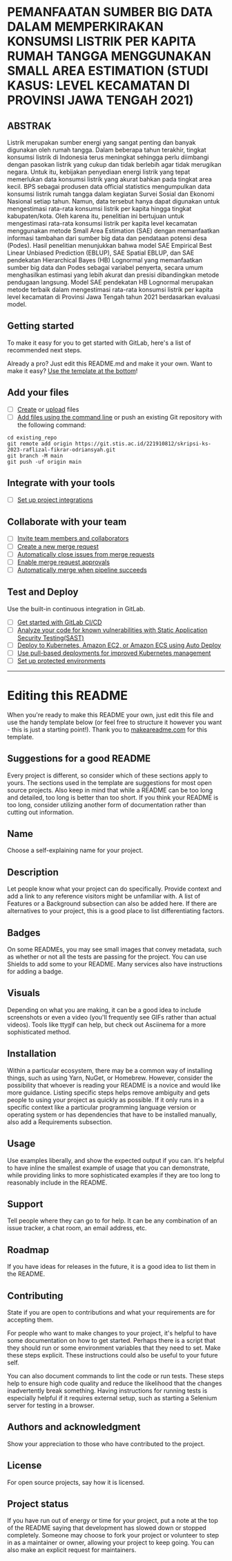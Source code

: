 # PEMANFAATAN SUMBER BIG DATA DALAM MEMPERKIRAKAN KONSUMSI LISTRIK PER KAPITA RUMAH TANGGA MENGGUNAKAN SMALL AREA ESTIMATION (STUDI KASUS: LEVEL KECAMATAN DI PROVINSI JAWA TENGAH 2021)

## ABSTRAK
Listrik merupakan sumber energi yang sangat penting dan banyak digunakan oleh rumah tangga. Dalam beberapa tahun terakhir, tingkat konsumsi listrik di Indonesia terus meningkat sehingga perlu diimbangi dengan pasokan listrik yang cukup dan tidak berlebih agar tidak merugikan negara. Untuk itu, kebijakan penyediaan energi listrik yang tepat memerlukan data konsumsi listrik yang akurat bahkan pada tingkat area kecil. BPS sebagai produsen data official statistics mengumpulkan data konsumsi listrik rumah tangga dalam kegiatan Survei Sosial dan Ekonomi Nasional setiap tahun. Namun, data tersebut hanya dapat digunakan untuk mengestimasi rata-rata konsumsi listrik per kapita hingga tingkat kabupaten/kota. Oleh karena itu, penelitian ini bertujuan untuk mengestimasi rata-rata konsumsi listrik per kapita level kecamatan menggunakan metode Small Area Estimation (SAE) dengan memanfaatkan informasi tambahan dari sumber big data dan pendataan potensi desa (Podes). Hasil penelitian menunjukkan bahwa model SAE Empirical Best Linear Unbiased Prediction (EBLUP), SAE Spatial EBLUP, dan SAE pendekatan Hierarchical Bayes (HB) Lognormal yang memanfaatkan sumber big data dan Podes sebagai variabel penyerta, secara umum menghasilkan estimasi yang lebih akurat dan presisi dibandingkan metode pendugaan langsung. Model SAE pendekatan HB Lognormal merupakan metode terbaik dalam mengestimasi rata-rata konsumsi listrik per kapita level kecamatan di Provinsi Jawa Tengah tahun 2021 berdasarkan evaluasi model.

## Getting started

To make it easy for you to get started with GitLab, here's a list of recommended next steps.

Already a pro? Just edit this README.md and make it your own. Want to make it easy? [Use the template at the bottom](#editing-this-readme)!

## Add your files

- [ ] [Create](https://docs.gitlab.com/ee/user/project/repository/web_editor.html#create-a-file) or [upload](https://docs.gitlab.com/ee/user/project/repository/web_editor.html#upload-a-file) files
- [ ] [Add files using the command line](https://docs.gitlab.com/ee/gitlab-basics/add-file.html#add-a-file-using-the-command-line) or push an existing Git repository with the following command:

```
cd existing_repo
git remote add origin https://git.stis.ac.id/221910812/skripsi-ks-2023-raflizal-fikrar-odriansyah.git
git branch -M main
git push -uf origin main
```

## Integrate with your tools

- [ ] [Set up project integrations](https://git.stis.ac.id/221910812/skripsi-ks-2023-raflizal-fikrar-odriansyah.git/-/settings/integrations)

## Collaborate with your team

- [ ] [Invite team members and collaborators](https://docs.gitlab.com/ee/user/project/members/)
- [ ] [Create a new merge request](https://docs.gitlab.com/ee/user/project/merge_requests/creating_merge_requests.html)
- [ ] [Automatically close issues from merge requests](https://docs.gitlab.com/ee/user/project/issues/managing_issues.html#closing-issues-automatically)
- [ ] [Enable merge request approvals](https://docs.gitlab.com/ee/user/project/merge_requests/approvals/)
- [ ] [Automatically merge when pipeline succeeds](https://docs.gitlab.com/ee/user/project/merge_requests/merge_when_pipeline_succeeds.html)

## Test and Deploy

Use the built-in continuous integration in GitLab.

- [ ] [Get started with GitLab CI/CD](https://docs.gitlab.com/ee/ci/quick_start/index.html)
- [ ] [Analyze your code for known vulnerabilities with Static Application Security Testing(SAST)](https://docs.gitlab.com/ee/user/application_security/sast/)
- [ ] [Deploy to Kubernetes, Amazon EC2, or Amazon ECS using Auto Deploy](https://docs.gitlab.com/ee/topics/autodevops/requirements.html)
- [ ] [Use pull-based deployments for improved Kubernetes management](https://docs.gitlab.com/ee/user/clusters/agent/)
- [ ] [Set up protected environments](https://docs.gitlab.com/ee/ci/environments/protected_environments.html)

***

# Editing this README

When you're ready to make this README your own, just edit this file and use the handy template below (or feel free to structure it however you want - this is just a starting point!).  Thank you to [makeareadme.com](https://www.makeareadme.com/) for this template.

## Suggestions for a good README
Every project is different, so consider which of these sections apply to yours. The sections used in the template are suggestions for most open source projects. Also keep in mind that while a README can be too long and detailed, too long is better than too short. If you think your README is too long, consider utilizing another form of documentation rather than cutting out information.

## Name
Choose a self-explaining name for your project.

## Description
Let people know what your project can do specifically. Provide context and add a link to any reference visitors might be unfamiliar with. A list of Features or a Background subsection can also be added here. If there are alternatives to your project, this is a good place to list differentiating factors.

## Badges
On some READMEs, you may see small images that convey metadata, such as whether or not all the tests are passing for the project. You can use Shields to add some to your README. Many services also have instructions for adding a badge.

## Visuals
Depending on what you are making, it can be a good idea to include screenshots or even a video (you'll frequently see GIFs rather than actual videos). Tools like ttygif can help, but check out Asciinema for a more sophisticated method.

## Installation
Within a particular ecosystem, there may be a common way of installing things, such as using Yarn, NuGet, or Homebrew. However, consider the possibility that whoever is reading your README is a novice and would like more guidance. Listing specific steps helps remove ambiguity and gets people to using your project as quickly as possible. If it only runs in a specific context like a particular programming language version or operating system or has dependencies that have to be installed manually, also add a Requirements subsection.

## Usage
Use examples liberally, and show the expected output if you can. It's helpful to have inline the smallest example of usage that you can demonstrate, while providing links to more sophisticated examples if they are too long to reasonably include in the README.

## Support
Tell people where they can go to for help. It can be any combination of an issue tracker, a chat room, an email address, etc.

## Roadmap
If you have ideas for releases in the future, it is a good idea to list them in the README.

## Contributing
State if you are open to contributions and what your requirements are for accepting them.

For people who want to make changes to your project, it's helpful to have some documentation on how to get started. Perhaps there is a script that they should run or some environment variables that they need to set. Make these steps explicit. These instructions could also be useful to your future self.

You can also document commands to lint the code or run tests. These steps help to ensure high code quality and reduce the likelihood that the changes inadvertently break something. Having instructions for running tests is especially helpful if it requires external setup, such as starting a Selenium server for testing in a browser.

## Authors and acknowledgment
Show your appreciation to those who have contributed to the project.

## License
For open source projects, say how it is licensed.

## Project status
If you have run out of energy or time for your project, put a note at the top of the README saying that development has slowed down or stopped completely. Someone may choose to fork your project or volunteer to step in as a maintainer or owner, allowing your project to keep going. You can also make an explicit request for maintainers.
